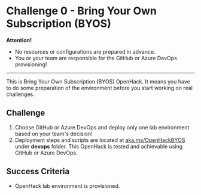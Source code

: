 # Challenge 0 - Bring Your Own Subscription (BYOS)

**Attention!**

- No resources or configurations are prepared in advance.
- You or your team are responsible for the GitHub or Azure DevOps provisioning!

---

This is Bring Your Own Subscription (BYOS) OpenHack. It means you have to do some preparation of the environment before you start working on real challenges.

## Challenge

1. Choose GitHub or Azure DevOps and deploy only one lab environment based on your team's decision!
1. Deployment steps and scripts are located at [aka.ms/OpenHackBYOS](https://aka.ms/OpenHackBYOS) under **devops** folder. This OpenHack is tested and achievable using GitHub or Azure DevOps.

## Success Criteria

- OpenHack lab environment is provisioned.
